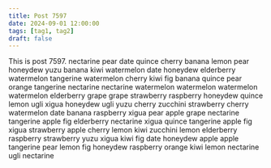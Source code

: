 ```yaml
---
title: Post 7597
date: 2024-09-01 12:00:00
tags: [tag1, tag2]
draft: false
---
```

This is post 7597.
nectarine
pear
date
quince
cherry
banana
lemon
pear
honeydew
yuzu
banana
kiwi
watermelon
date
honeydew
elderberry
watermelon
tangerine
watermelon
cherry
kiwi
fig
banana
quince
pear
orange
tangerine
nectarine
nectarine
watermelon
watermelon
watermelon
watermelon
elderberry
grape
grape
strawberry
raspberry
honeydew
quince
lemon
ugli
xigua
honeydew
ugli
yuzu
cherry
zucchini
strawberry
cherry
watermelon
date
banana
raspberry
xigua
pear
apple
grape
nectarine
tangerine
apple
fig
elderberry
nectarine
xigua
quince
tangerine
apple
fig
xigua
strawberry
apple
cherry
lemon
kiwi
zucchini
lemon
elderberry
raspberry
strawberry
yuzu
xigua
kiwi
fig
date
honeydew
apple
apple
tangerine
pear
lemon
fig
honeydew
raspberry
orange
kiwi
lemon
nectarine
ugli
nectarine

